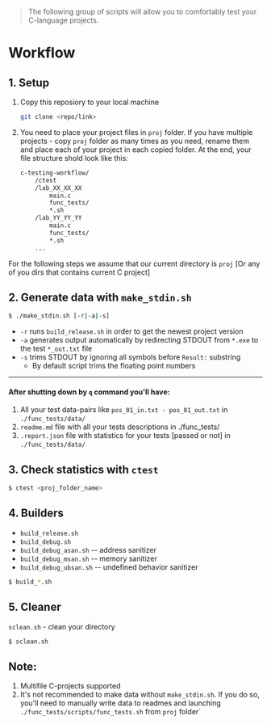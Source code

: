 > The following group of scripts will allow you to comfortably test your C-language projects. 
# Workflow
## 1. Setup 
1. Copy this reposiory to your local machine 
    ``` bash
    git clone <repo/link>
    ```
2. You need to place your project files in `proj` folder. If you have multiple projects - copy `proj` folder as many times as you need, rename them and place each of your project in each copied folder. At the end, your file structure shold look like this:
    ```bash
    c-testing-workflow/
        /ctest
        /lab_XX_XX_XX
            main.c
            func_tests/
            *.sh
        /lab_YY_YY_YY
            main.c
            func_tests/
            *.sh
        ...
For the following steps we assume that our current directory is `proj` [Or any of you dirs that contains current C project]
## 2. Generate data with `make_stdin.sh`
```bash
$ ./make_stdin.sh [-r|-a|-s]
```
* `-r` runs `build_release.sh` in order to get the newest project version
* `-a` generates output automatically by redirecting STDOUT from `*.exe` to the test `*_out.txt` file
* `-s` trims STDOUT by ignoring all symbols before `Result:` substring
    * By default script trims the floating point numbers
---
#### After shutting down by `q` command you'll have:
1. All your test data-pairs like `pos_01_in.txt - pos_01_out.txt` in `./func_tests/data/`
2. `readme.md` file with all your tests descriptions in ./func_tests/
3. `.report.json` file with statistics for your tests [passed or not] in `./func_tests/data/`

## 3. Check statistics with `ctest`
```bash
$ ctest <proj_folder_name>
```

## 4. Builders
* `build_release.sh`
* `build_debug.sh`
* `build_debug_asan.sh` -- address sanitizer
* `build_debug_msan.sh` -- memory sanitizer
* `build_debug_ubsan.sh` -- undefined behavior sanitizer


```bash
$ build_*.sh
```
## 5. Cleaner
`sclean.sh` - clean your directory
```bash
$ sclean.sh
```
## Note:
1. Multifile C-projects supported
2. It's not recommended to make data without `make_stdin.sh`. If you do so, you'll need to manually write data to readmes and launching `./func_tests/scripts/func_tests.sh` from `proj` folder`
